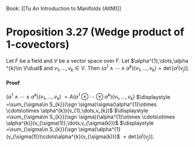 Book: [[Tu An Introduction to Manifolds (AItM)]]
# Proposition 3.27 (Wedge product of 1-covectors)
Let $F$ be a field and $V$ be a vector space over $F$.
Let $\alpha^{1},\dots,\alpha ^{k}\in V\dual$ and $v_{1},\dots,v_{k}\in V$.
Then $(\alpha^{1}\wedge\cdots\wedge \alpha ^{k})(v_{1},\dots,v_{k})=\det[\alpha ^{i}(v_{j})]$.
#### Proof
$(\alpha^{1}\wedge \cdots\wedge \alpha^{k})(v_{1},\dots,v_{k})$
$=A(\alpha^{1}\otimes \cdots\otimes \alpha^{k})(v_{1},\dots,v_{k})$
$\displaystyle =\sum_{\sigma\in S_{k}}(\sgn \sigma)\sigma(\alpha^{1}\otimes \cdots\otimes \alpha^{k})(v_{1},\dots,v_{k})$
$\displaystyle =\sum_{\sigma\in S_{k}}(\sgn \sigma)(\alpha^{1}\otimes \cdots\otimes \alpha^{k})(v_{\sigma(1)},\dots,v_{\sigma(k)})$
$\displaystyle =\sum_{\sigma\in S_{k}}(\sgn \sigma)\alpha^{1}(v_{\sigma(1)})\cdots\alpha^{k}(v_{\sigma(k)})$
$=\det[\alpha^{i}(v_{j})]$.